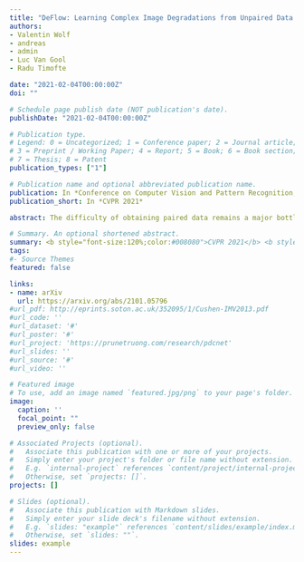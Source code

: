 ```yaml
---
title: "DeFlow: Learning Complex Image Degradations from Unpaired Data with Conditional Flows"
authors:
- Valentin Wolf 
- andreas
- admin
- Luc Van Gool
- Radu Timofte

date: "2021-02-04T00:00:00Z"
doi: ""

# Schedule page publish date (NOT publication's date).
publishDate: "2021-02-04T00:00:00Z"

# Publication type.
# Legend: 0 = Uncategorized; 1 = Conference paper; 2 = Journal article;
# 3 = Preprint / Working Paper; 4 = Report; 5 = Book; 6 = Book section;
# 7 = Thesis; 8 = Patent
publication_types: ["1"]

# Publication name and optional abbreviated publication name.
publication: In *Conference on Computer Vision and Pattern Recognition, CVPR 2021*
publication_short: In *CVPR 2021*

abstract: The difficulty of obtaining paired data remains a major bottleneck for learning image restoration and enhancement models for real-world applications. Current strategies aim to synthesize realistic training data by modeling noise and degradations that appear in real-world settings. We propose DeFlow, a method for learning stochastic image degradations from unpaired data. Our approach is based on a novel unpaired learning formulation for conditional normalizing flows. We model the degradation process in the latent space of a shared flow encoder-decoder network. This allows us to learn the conditional distribution of a noisy image given the clean input by solely minimizing the negative log-likelihood of the marginal distributions. We validate our DeFlow formulation on the task of joint image restoration and super-resolution. The models trained with the synthetic data generated by DeFlow outperform previous learnable approaches on all three datasets.

# Summary. An optional shortened abstract.
summary: <b style="font-size:120%;color:#008080">CVPR 2021</b> <b style="font-size:120%;color:#E08040">Oral</b><br> A novel unpaired learning formulation for conditional normalizing flows with applications to learning image degradations. 
tags:
#- Source Themes
featured: false

links:
- name: arXiv
  url: https://arxiv.org/abs/2101.05796
#url_pdf: http://eprints.soton.ac.uk/352095/1/Cushen-IMV2013.pdf
#url_code: ''
#url_dataset: '#'
#url_poster: '#'
#url_project: 'https://prunetruong.com/research/pdcnet'
#url_slides: ''
#url_source: '#'
#url_video: ''

# Featured image
# To use, add an image named `featured.jpg/png` to your page's folder. 
image:
  caption: ''
  focal_point: ""
  preview_only: false

# Associated Projects (optional).
#   Associate this publication with one or more of your projects.
#   Simply enter your project's folder or file name without extension.
#   E.g. `internal-project` references `content/project/internal-project/index.md`.
#   Otherwise, set `projects: []`.
projects: []

# Slides (optional).
#   Associate this publication with Markdown slides.
#   Simply enter your slide deck's filename without extension.
#   E.g. `slides: "example"` references `content/slides/example/index.md`.
#   Otherwise, set `slides: ""`.
slides: example
---
```



